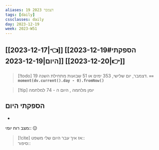 ```yaml
---
aliases: 19 דצמבר 2023
tags: [daily]
cssclasses: daily
day: 2023-12-19
week: 2023-W51
---
```


## [[2023-12-17|👈]] [[2023-12-19#הספקתי היום|2023-12-19]] [[2023-12-20|👉]]

> [!todo]  19 דצמבר, יום שלישי, 353 ימים או 51 שבועות מתחילת השנה. **`== moment(dv.current().day - 0).fromNow()`**

> [!tip]  יומן מלחמה , היום ה - 74 למלחמה

## הספקתי היום 
- 

מצב רוח יומי:: 😑

> [!cite] אז איך עבר היום שלי 
משפט::  
סיפור::



